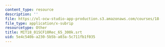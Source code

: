 ```yaml
---
content_type: resource
description: ''
file: https://ol-ocw-studio-app-production.s3.amazonaws.com/courses/18-01sc-single-variable-calculus-fall-2010/5e4c540ba2305b5ba03a5c711fb1f035_MIT18_01SCF10Rec_65_300k.vtt
file_type: application/x-subrip
resourcetype: Other
title: MIT18_01SCF10Rec_65_300k.srt
uid: 5e4c540b-a230-5b5b-a03a-5c711fb1f035
---
```

